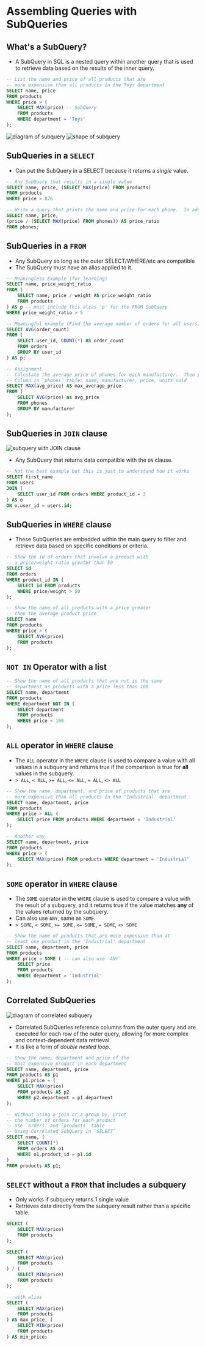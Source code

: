 # Assembling Queries with SubQueries

## What's a SubQuery?

- A SubQuery in SQL is a nested query within another query that is used to retrieve data based on the results of the inner query.

```sql
-- List the name and price of all products that are
-- more expensive than all products in the Toys department
SELECT name, price
FROM products
WHERE price > (
    SELECT MAX(price) -- SubQuery
    FROM products
    WHERE department = 'Toys'
);
```

<img src="../pics/subquery.png" alt="diagram of subquery" />
<img src="../pics/shape_of_subquery.png" alt="shape of subquery" />

## SubQueries in a `SELECT`

- Can put the SubQuery in a SELECT because it returns a _single_ value.

```sql
-- Any SubQuery that results in a single value
SELECT name, price, (SELECT MAX(price) FROM products)
FROM products
WHERE price > 876
```

```sql
-- Write a query that prints the name and price for each phone.  In addition, print out the ratio of the phones price against max price of all phones (so price / max price).  Rename this third column to price_ratio
SELECT name, price,
(price / (SELECT MAX(price) FROM phones)) AS price_ratio
FROM phones;
```

## SubQueries in a `FROM`

- Any SubQuery so long as the outer SELECT/WHERE/etc are compatible
- The SubQuery must have an alias applied to it.

```sql
-- Meaningless Example (for learning)
SELECT name, price_weight_ratio
FROM (
    SELECT name, price / weight AS price_weight_ratio
    FROM products
) AS p -- must include this alias 'p' for the FROM SubQuery
WHERE price_weight_ratio > 5

-- Meaningful example (Find the average number of orders for all users)
SELECT AVG(order_count)
FROM (
    SELECT user_id, COUNT(*) AS order_count
	FROM orders
	GROUP BY user_id
) AS p;
```

```sql
-- Assignment
-- Calculate the average price of phones for each manufacturer.  Then print the highest average price. Rename this value to max_average_price
-- Column in `phones` table: name, manufacturer, price, units_sold
SELECT MAX(avg_price) AS max_average_price
FROM (
    SELECT AVG(price) as avg_price
    FROM phones
    GROUP BY manufacturer
);
```

## SubQueries in `JOIN` clause

<img src="../pics/subquery_join.png" alt="subquery with JOIN clause" />

- Any SubQuery that returns data compatible with the `ON` clause.

```sql
-- Not the best example but this is just to understand how it works
SELECT first_name
FROM users
JOIN (
 	SELECT user_id FROM orders WHERE product_id = 3
) AS o
ON o.user_id = users.id;
```

## SubQueries in `WHERE` clause

- These SubQueries are embedded within the main query to filter and retrieve data based on specific conditions or criteria.

```sql
-- Show the id of orders that involve a product with
-- a price/weight ratio greater than 50
SELECT id
FROM orders
WHERE product_id IN (
    SELECT id FROM products
    WHERE price/weight > 50
);
```

```sql
-- Show the name of all products with a price greater
-- then the average product price
SELECT name
FROM products
WHERE price > (
    SELECT AVG(price)
    FROM products
);
```

## `NOT IN` Operator with a list

```sql
-- Show the name of all products that are not in the same
-- department as products with a price less than 100
SELECT name, department
FROM products
WHERE department NOT IN (
    SELECT department
    FROM products
    WHERE price < 100
);
```

## `ALL` operator in `WHERE` clause

- The `ALL` operator in the `WHERE` clause is used to compare a value with all values in a subquery and returns true if the comparison is true for **all** values in the subquery.
- `> ALL`, `< ALL`, `>= ALL`, `<= ALL`, `= ALL`, `<> ALL`

```sql
-- Show the name, department, and price of products that are
-- more expensive than all products in the 'Industrial' department
SELECT name, department, price
FROM products
WHERE price > ALL (
 	SELECT price FROM products WHERE department = 'Industrial'
);

-- Another way
SELECT name, department, price
FROM products
WHERE price > (
 	SELECT MAX(price) FROM products WHERE department = 'Industrial'
);
```

## `SOME` operator in `WHERE` clause

- The `SOME` operator in the `WHERE` clause is used to compare a value with the result of a subquery, and it returns true if the value matches **any** of the values returned by the subquery.
- Can also use `ANY`, same as `SOME`.
- `> SOME`, `< SOME`, `>= SOME`, `<= SOME`, `= SOME`, `<> SOME`

```sql
-- Show the name of products that are more expensive than at
-- least one product in the 'Industrial' department
SELECT name, department, price
FROM products
WHERE price > SOME ( -- can also use `ANY`
    SELECT price
    FROM products
    WHERE department = 'Industrial'
);
```

## Correlated SubQueries

<img src="../pics/correlated_subquery.png" alt="diagram of correlated subquery" />

- Correlated SubQueries reference columns from the outer query and are executed for each row of the outer query, allowing for more complex and context-dependent data retrieval.
- It is like a form of _double nested loop_.

```sql
-- Show the name, department and price of the
-- most expensive product in each department
SELECT name, department, price
FROM products AS p1
WHERE p1.price = (
    SELECT MAX(price)
    FROM products AS p2
    WHERE p2.department = p1.department
);
```

```sql
-- Without using a join or a group by, print
-- the number of orders for each product
-- Use `orders` and `products` table
-- Using Correlated SubQuery in `SELECT`
SELECT name, (
    SELECT COUNT(*)
    FROM orders AS o1
    WHERE o1.product_id = p1.id
)
FROM products AS p1;
```

## `SELECT` without a `FROM` that includes a subquery

- Only works if subquery returns 1 single value
- Retrieves data directly from the subquery result rather than a specific table.

```sql
SELECT (
    SELECT MAX(price)
    FROM products
);

SELECT (
    SELECT MAX(price)
    FROM products
) / (
    SELECT MIN(price)
    FROM products
);

-- with alias
SELECT (
    SELECT MAX(price)
    FROM products
) AS max_price, (
    SELECT MIN(price)
    FROM products
) AS min_price;
```
